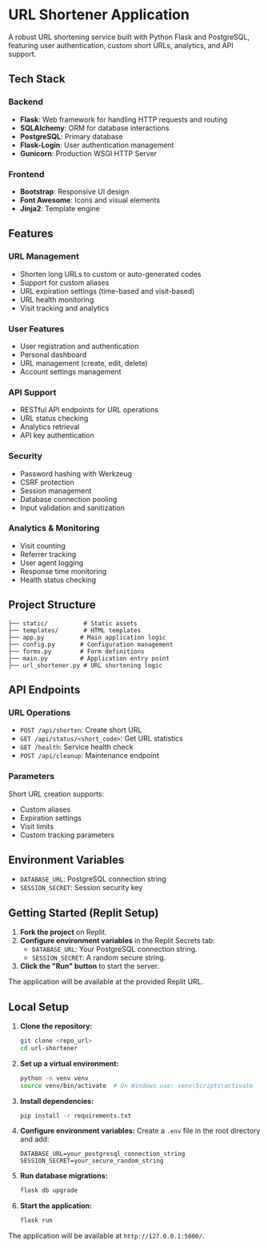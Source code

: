 # URL Shortener Application

A robust URL shortening service built with Python Flask and PostgreSQL, featuring user authentication, custom short URLs, analytics, and API support.

## Tech Stack

### Backend
- **Flask**: Web framework for handling HTTP requests and routing
- **SQLAlchemy**: ORM for database interactions
- **PostgreSQL**: Primary database
- **Flask-Login**: User authentication management
- **Gunicorn**: Production WSGI HTTP Server

### Frontend
- **Bootstrap**: Responsive UI design
- **Font Awesome**: Icons and visual elements
- **Jinja2**: Template engine

## Features

### URL Management
- Shorten long URLs to custom or auto-generated codes
- Support for custom aliases
- URL expiration settings (time-based and visit-based)
- URL health monitoring
- Visit tracking and analytics

### User Features
- User registration and authentication
- Personal dashboard
- URL management (create, edit, delete)
- Account settings management

### API Support
- RESTful API endpoints for URL operations
- URL status checking
- Analytics retrieval
- API key authentication

### Security
- Password hashing with Werkzeug
- CSRF protection
- Session management
- Database connection pooling
- Input validation and sanitization

### Analytics & Monitoring
- Visit counting
- Referrer tracking
- User agent logging
- Response time monitoring
- Health status checking

## Project Structure
```
├── static/          # Static assets
├── templates/       # HTML templates
├── app.py          # Main application logic
├── config.py       # Configuration management
├── forms.py        # Form definitions
├── main.py         # Application entry point
├── url_shortener.py # URL shortening logic
```

## API Endpoints

### URL Operations
- `POST /api/shorten`: Create short URL
- `GET /api/status/<short_code>`: Get URL statistics
- `GET /health`: Service health check
- `POST /api/cleanup`: Maintenance endpoint

### Parameters
Short URL creation supports:
- Custom aliases
- Expiration settings
- Visit limits
- Custom tracking parameters

## Environment Variables
- `DATABASE_URL`: PostgreSQL connection string
- `SESSION_SECRET`: Session security key

## Getting Started (Replit Setup)
1. **Fork the project** on Replit.
2. **Configure environment variables** in the Replit Secrets tab:
   - `DATABASE_URL`: Your PostgreSQL connection string.
   - `SESSION_SECRET`: A random secure string.
3. **Click the "Run" button** to start the server.

The application will be available at the provided Replit URL.

## Local Setup
1. **Clone the repository:**
   ```sh
   git clone <repo_url>
   cd url-shortener
   ```
2. **Set up a virtual environment:**
   ```sh
   python -m venv venv
   source venv/bin/activate  # On Windows use: venv\Scripts\activate
   ```
3. **Install dependencies:**
   ```sh
   pip install -r requirements.txt
   ```
4. **Configure environment variables:**
   Create a `.env` file in the root directory and add:
   ```env
   DATABASE_URL=your_postgresql_connection_string
   SESSION_SECRET=your_secure_random_string
   ```
5. **Run database migrations:**
   ```sh
   flask db upgrade
   ```
6. **Start the application:**
   ```sh
   flask run
   ```

The application will be available at `http://127.0.0.1:5000/`. 

